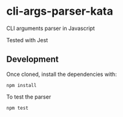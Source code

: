 # cli-args-parser-kata

CLI arguments parser in Javascript  

Tested with Jest

## Development

Once cloned, install the dependencies with: 
```
npm install
```
To test the parser
```
npm test
```
